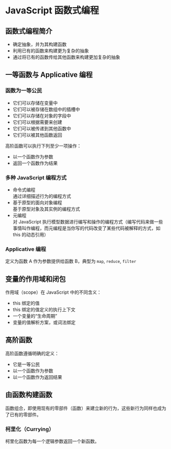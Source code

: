 # JavaScript 函数式编程

## 函数式编程简介

- 确定抽象，并为其构建函数
- 利用已有的函数来构建更为复杂的抽象
- 通过将已有的函数传给其他函数来构建更加复杂的抽象

## 一等函数与 Applicative 编程

### 函数为一等公民

- 它们可以存储在变量中
- 它们可以被存储在数组中的插槽中
- 它们可以存储在对象的字段中
- 它们可以根据需要来创建
- 它们可以被传递到其他函数中
- 它们可以被其他函数返回

高阶函数可以执行下列至少一项操作：

- 以一个函数作为参数
- 返回一个函数作为结果

### 多种 JavaScript 编程方式

- 命令式编程  
    通过详细描述行为的编程方式
- 基于原型的面向对象编程  
    基于原型对象及其实例的编程方式
- 元编程  
    对 JavaScript 执行模型数据进行编写和操作的编程方式（编写代码来做一些事情叫作编程，而元编程是当你写的代码改变了某些代码被解释的方式，如 this 的动态引用）

### Applicative 编程

定义为函数 A 作为参数提供给函数 B，典型为 `map`, `reduce`, `filter`

## 变量的作用域和闭包

作用域（scope）在 JavaScript  中的不同含义：

- this 绑定的值
- this 绑定的值定义的执行上下文
- 一个变量的“生命周期”
- 变量的值解析方案，或词法绑定


## 高阶函数

高阶函数遵循明确的定义：

- 它是一等公民
- 以一个函数作为参数
- 以一个函数作为返回结果

## 由函数构建函数

函数组合，即使用现有的零部件（函数）来建立新的行为，这些新行为同样也成为了已有的零部件。

### 柯里化（Currying）

柯里化函数为每一个逻辑参数返回一个新函数。